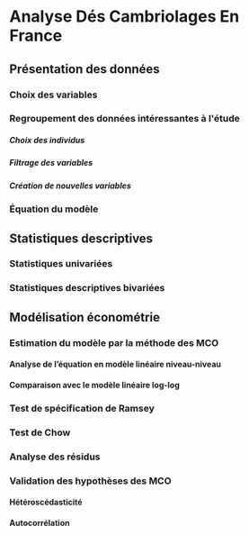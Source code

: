 # Analyse Dés Cambriolages En France

## Présentation des données

### Choix des variables

### Regroupement des données intéressantes à l'étude

##### Choix des individus

##### Filtrage des variables

##### Création de nouvelles variables

### Équation du modèle

## Statistiques descriptives

### Statistiques univariées

### Statistiques descriptives bivariées

## Modélisation économétrie

### Estimation du modèle par la méthode des MCO

#### Analyse de l’équation en modèle linéaire niveau-niveau

#### Comparaison avec le modèle linéaire log-log

### Test de spécification de Ramsey

### Test de Chow

### Analyse des résidus

### Validation des hypothèses des MCO

#### Hétéroscédasticité

#### Autocorrélation
